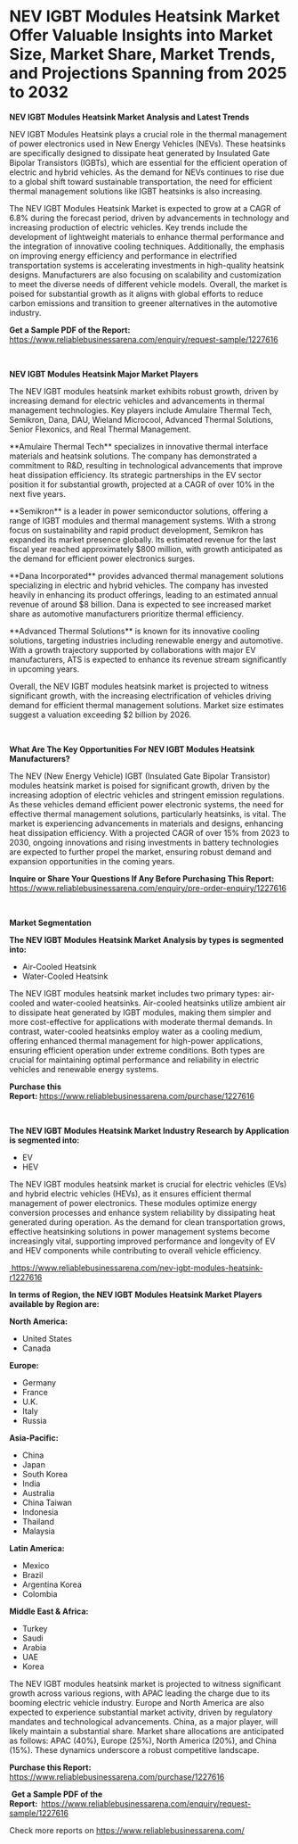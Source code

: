 <p><h1>NEV IGBT Modules Heatsink Market Offer Valuable Insights into Market Size, Market Share, Market Trends, and Projections Spanning from 2025 to 2032</h1></p><p><strong>NEV IGBT Modules Heatsink Market Analysis and Latest Trends</strong></p>
<p><p>NEV IGBT Modules Heatsink plays a crucial role in the thermal management of power electronics used in New Energy Vehicles (NEVs). These heatsinks are specifically designed to dissipate heat generated by Insulated Gate Bipolar Transistors (IGBTs), which are essential for the efficient operation of electric and hybrid vehicles. As the demand for NEVs continues to rise due to a global shift toward sustainable transportation, the need for efficient thermal management solutions like IGBT heatsinks is also increasing.</p><p>The NEV IGBT Modules Heatsink Market is expected to grow at a CAGR of 6.8% during the forecast period, driven by advancements in technology and increasing production of electric vehicles. Key trends include the development of lightweight materials to enhance thermal performance and the integration of innovative cooling techniques. Additionally, the emphasis on improving energy efficiency and performance in electrified transportation systems is accelerating investments in high-quality heatsink designs. Manufacturers are also focusing on scalability and customization to meet the diverse needs of different vehicle models. Overall, the market is poised for substantial growth as it aligns with global efforts to reduce carbon emissions and transition to greener alternatives in the automotive industry.</p></p>
<p><strong>Get a Sample PDF of the Report:&nbsp;</strong> <a href="https://www.reliablebusinessarena.com/enquiry/request-sample/1227616?utm_campaign=3531&utm_medium=2&utm_source=Github&utm_content=ia&utm_term=06042025&utm_id=nev-igbt-modules-heatsink">https://www.reliablebusinessarena.com/enquiry/request-sample/1227616</a></p>
<p>&nbsp;</p>
<p><strong>NEV IGBT Modules Heatsink Major Market Players</strong></p>
<p><p>The NEV IGBT modules heatsink market exhibits robust growth, driven by increasing demand for electric vehicles and advancements in thermal management technologies. Key players include Amulaire Thermal Tech, Semikron, Dana, DAU, Wieland Microcool, Advanced Thermal Solutions, Senior Flexonics, and Real Thermal Management.</p><p>**Amulaire Thermal Tech** specializes in innovative thermal interface materials and heatsink solutions. The company has demonstrated a commitment to R&D, resulting in technological advancements that improve heat dissipation efficiency. Its strategic partnerships in the EV sector position it for substantial growth, projected at a CAGR of over 10% in the next five years.</p><p>**Semikron** is a leader in power semiconductor solutions, offering a range of IGBT modules and thermal management systems. With a strong focus on sustainability and rapid product development, Semikron has expanded its market presence globally. Its estimated revenue for the last fiscal year reached approximately $800 million, with growth anticipated as the demand for efficient power electronics surges.</p><p>**Dana Incorporated** provides advanced thermal management solutions specializing in electric and hybrid vehicles. The company has invested heavily in enhancing its product offerings, leading to an estimated annual revenue of around $8 billion. Dana is expected to see increased market share as automotive manufacturers prioritize thermal efficiency.</p><p>**Advanced Thermal Solutions** is known for its innovative cooling solutions, targeting industries including renewable energy and automotive. With a growth trajectory supported by collaborations with major EV manufacturers, ATS is expected to enhance its revenue stream significantly in upcoming years.</p><p>Overall, the NEV IGBT modules heatsink market is projected to witness significant growth, with the increasing electrification of vehicles driving demand for efficient thermal management solutions. Market size estimates suggest a valuation exceeding $2 billion by 2026.</p></p>
<p>&nbsp;</p>
<p><strong>What Are The Key Opportunities For NEV IGBT Modules Heatsink Manufacturers?</strong></p>
<p><p>The NEV (New Energy Vehicle) IGBT (Insulated Gate Bipolar Transistor) modules heatsink market is poised for significant growth, driven by the increasing adoption of electric vehicles and stringent emission regulations. As these vehicles demand efficient power electronic systems, the need for effective thermal management solutions, particularly heatsinks, is vital. The market is experiencing advancements in materials and designs, enhancing heat dissipation efficiency. With a projected CAGR of over 15% from 2023 to 2030, ongoing innovations and rising investments in battery technologies are expected to further propel the market, ensuring robust demand and expansion opportunities in the coming years.</p></p>
<p><strong>Inquire or Share Your Questions If Any Before Purchasing This Report:</strong> <a href="https://www.reliablebusinessarena.com/enquiry/pre-order-enquiry/1227616?utm_campaign=3531&utm_medium=2&utm_source=Github&utm_content=ia&utm_term=06042025&utm_id=nev-igbt-modules-heatsink">https://www.reliablebusinessarena.com/enquiry/pre-order-enquiry/1227616</a></p>
<p>&nbsp;</p>
<p><strong>Market Segmentation</strong></p>
<p><strong>The NEV IGBT Modules Heatsink Market Analysis by types is segmented into:</strong></p>
<p><ul><li>Air-Cooled Heatsink</li><li>Water-Cooled Heatsink</li></ul></p>
<p><p>The NEV IGBT modules heatsink market includes two primary types: air-cooled and water-cooled heatsinks. Air-cooled heatsinks utilize ambient air to dissipate heat generated by IGBT modules, making them simpler and more cost-effective for applications with moderate thermal demands. In contrast, water-cooled heatsinks employ water as a cooling medium, offering enhanced thermal management for high-power applications, ensuring efficient operation under extreme conditions. Both types are crucial for maintaining optimal performance and reliability in electric vehicles and renewable energy systems.</p></p>
<p><strong>Purchase this Report:&nbsp;</strong><a href="https://www.reliablebusinessarena.com/purchase/1227616?utm_campaign=3531&utm_medium=2&utm_source=Github&utm_content=ia&utm_term=06042025&utm_id=nev-igbt-modules-heatsink">https://www.reliablebusinessarena.com/purchase/1227616</a></p>
<p>&nbsp;</p>
<p><strong>The NEV IGBT Modules Heatsink Market Industry Research by Application is segmented into:</strong></p>
<p><ul><li>EV</li><li>HEV</li></ul></p>
<p><p>The NEV IGBT modules heatsink market is crucial for electric vehicles (EVs) and hybrid electric vehicles (HEVs), as it ensures efficient thermal management of power electronics. These modules optimize energy conversion processes and enhance system reliability by dissipating heat generated during operation. As the demand for clean transportation grows, effective heatsinking solutions in power management systems become increasingly vital, supporting improved performance and longevity of EV and HEV components while contributing to overall vehicle efficiency.</p></p>
<p><a href="https://www.reliablebusinessarena.com/nev-igbt-modules-heatsink-r1227616?utm_campaign=3531&utm_medium=2&utm_source=Github&utm_content=ia&utm_term=06042025&utm_id=nev-igbt-modules-heatsink">&nbsp;https://www.reliablebusinessarena.com/nev-igbt-modules-heatsink-r1227616</a></p>
<p><strong>In terms of Region, the NEV IGBT Modules Heatsink Market Players available by Region are:</strong></p>
<p>
    <p> <strong> North America: </strong>
        <ul>
            <li>United States</li>
            <li>Canada</li>
        </ul>
        </p> 
    <p> <strong> Europe: </strong>
        <ul>
            <li>Germany</li>
            <li>France</li>
            <li>U.K.</li>
            <li>Italy</li>
            <li>Russia</li>
        </ul>
        </p> 
    <p> <strong> Asia-Pacific: </strong>
        <ul>
            <li>China</li>
            <li>Japan</li>
            <li>South Korea</li>
            <li>India</li>
            <li>Australia</li>
            <li>China Taiwan</li>
            <li>Indonesia</li>
            <li>Thailand</li>
            <li>Malaysia</li>
        </ul>
        </p> 
    <p> <strong> Latin America: </strong>
        <ul>
            <li>Mexico</li>
            <li>Brazil</li>
            <li>Argentina Korea</li>
            <li>Colombia</li>
        </ul>
        </p> 
    <p> <strong> Middle East & Africa: </strong>
        <ul>
            <li>Turkey</li>
            <li>Saudi</li>
            <li>Arabia</li>
            <li>UAE</li>
            <li>Korea</li>
        </ul>
    </p>
    </p>
<p><p>The NEV IGBT modules heatsink market is projected to witness significant growth across various regions, with APAC leading the charge due to its booming electric vehicle industry. Europe and North America are also expected to experience substantial market activity, driven by regulatory mandates and technological advancements. China, as a major player, will likely maintain a substantial share. Market share allocations are anticipated as follows: APAC (40%), Europe (25%), North America (20%), and China (15%). These dynamics underscore a robust competitive landscape.</p></p>
<p><strong>Purchase this Report: </strong><a href="https://www.reliablebusinessarena.com/purchase/1227616?utm_campaign=3531&utm_medium=2&utm_source=Github&utm_content=ia&utm_term=06042025&utm_id=nev-igbt-modules-heatsink">https://www.reliablebusinessarena.com/purchase/1227616</a></p>
<p>&nbsp;<strong>Get a Sample PDF of the Report:&nbsp;&nbsp;</strong><a href="https://www.reliablebusinessarena.com/enquiry/request-sample/1227616?utm_campaign=3531&utm_medium=2&utm_source=Github&utm_content=ia&utm_term=06042025&utm_id=nev-igbt-modules-heatsink">https://www.reliablebusinessarena.com/enquiry/request-sample/1227616</a></p>
<p><strong></strong></p>
<p>Check more reports on <a href="https://www.reliablebusinessarena.com/?utm_campaign=3531&utm_medium=2&utm_source=Github&utm_content=ia&utm_term=06042025&utm_id=nev-igbt-modules-heatsink">https://www.reliablebusinessarena.com/</a></p>